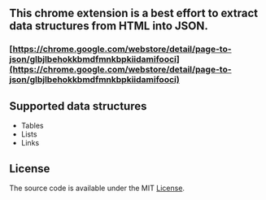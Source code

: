 ## This chrome extension is a best effort to extract data structures from HTML into JSON.
### [https://chrome.google.com/webstore/detail/page-to-json/glbjlbehokkbmdfmnkbpkiidamifooci](https://chrome.google.com/webstore/detail/page-to-json/glbjlbehokkbmdfmnkbpkiidamifooci)

## Supported data structures
* Tables
* Lists
* Links

## License
The source code is available under the MIT [License](./LICENSE.md).